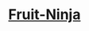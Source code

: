 
# [Fruit-Ninja](https://8b32c0f4-2dcb-4fdd-bf8b-16df63b01532.poki-gdn.com/255af3fb-6d80-441b-8cef-e07ff9a9075c/ "Unable to load due to cloudflare restrictions.") 